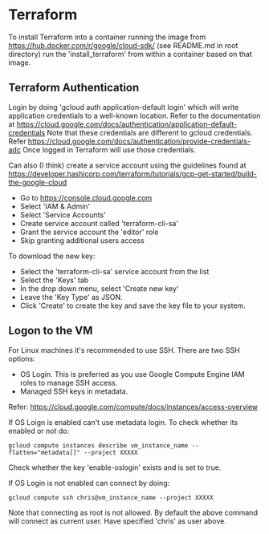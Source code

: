 # Terraform

To install Terraform into a container running the image from https://hub.docker.com/r/google/cloud-sdk/ (see README.md in root directory) run the
'install_terraform' from within a container based on that image.


## Terraform Authentication

Login by doing 'gcloud auth application-default login' which will write application credentials to a well-known location. Refer to
the documentation at https://cloud.google.com/docs/authentication/application-default-credentials Note that these credentials are
different to gcloud credentials. Refer https://cloud.google.com/docs/authentication/provide-credentials-adc  Once logged in Terraform
will use those credentials.

Can also (I think) create a service account using the guidelines found at https://developer.hashicorp.com/terraform/tutorials/gcp-get-started/build-the-google-cloud

- Go to https://console.cloud.google.com
- Select 'IAM & Admin'
- Select 'Service Accounts'
- Create service account called 'terraform-cli-sa'
- Grant the service account the 'editor' role
- Skip granting additional users access

To download the new key:
- Select the 'terraform-cli-sa' service account from the list
- Select the 'Keys' tab
- In the drop down menu, select 'Create new key'
- Leave the 'Key Type' as JSON.
- Click 'Create' to create the key and save the key file to your system.



## Logon to the VM

For Linux machines it's recommended to use SSH. There are two SSH options:

- OS Login. This is preferred as you use Google Compute Engine IAM roles to manage SSH access.
- Managed SSH keys in metadata.

Refer: https://cloud.google.com/compute/docs/instances/access-overview

If OS Loign is enabled can't use metadata login. To check whether its enabled or not do:

    gcloud compute instances describe vm_instance_name --flatten="metadata[]" --project XXXXX

Check whether the key 'enable-oslogin' exists and is set to true.

If OS Login is not enabled can connect by doing:

    gcloud compute ssh chris@vm_instance_name --project XXXXX

Note that connecting as root is not allowed. By default the above command will connect as current user. Have specified 'chris' as user above.

